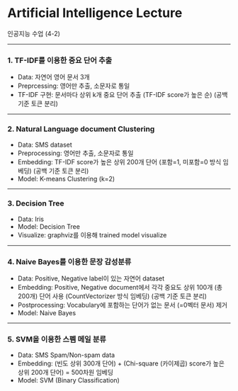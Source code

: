 # Artificial Intelligence Lecture
인공지능 수업 (4-2)


-------------------------------------------------
### 1. TF-IDF를 이용한 중요 단어 추출
- Data: 자연어 영어 문서 3개
- Preprcessing: 영어만 추출, 소문자로 통일 
- TF-IDF 구현: 문서마다 상위 k개 중요 단어 추출 (TF-IDF score가 높은 순) (공백 기준 토큰 분리)



--------------------------------------------------
### 2. Natural Language document Clustering
- Data: SMS dataset
- Preprocessing: 영어만 추출, 소문자로 통일
- Embedding: TF-IDF score가 높은 상위 200개 단어 (포함=1, 미포함=0 방식 임베딩) (공백 기준 토큰 분리)
- Model: K-means Clustering (k=2)



-------------------------------------------------
### 3. Decision Tree
- Data: Iris
- Model: Decision Tree
- Visualize: graphviz를 이용해 trained model visualize



-------------------------------------------------
### 4. Naive Bayes를 이용한 문장 감성분류
- Data: Positive, Negative label이 있는 자연어 dataset
- Embedding: Positive, Negative document에서 각각 중요도 상위 100개 (총 200개) 단어 사용 (CountVectorizer 방식 임베딩) (공백 기준 토큰 분리)
- Postprocessing: Vocabulary에 포함하는 단어가 없는 문서 (=0벡터 문서) 제거 
- Model: Naive Bayes



-------------------------------------------------
### 5. SVM을 이용한 스펨 메일 분류
- Data: SMS Spam/Non-spam data
- Embedding: (빈도 상위 300개 단어) + (Chi-square (카이제곱) score가 높은 상위 200개 단어) = 500차원 임베딩
- Model: SVM (Binary Classification)
